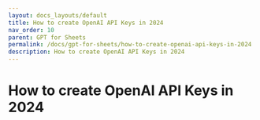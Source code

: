 ```yaml
---
layout: docs_layouts/default
title: How to create OpenAI API Keys in 2024
nav_order: 10
parent: GPT for Sheets
permalink: /docs/gpt-for-sheets/how-to-create-openai-api-keys-in-2024
description: How to create OpenAI API Keys in 2024
---
```


# How to create OpenAI API Keys in 2024
